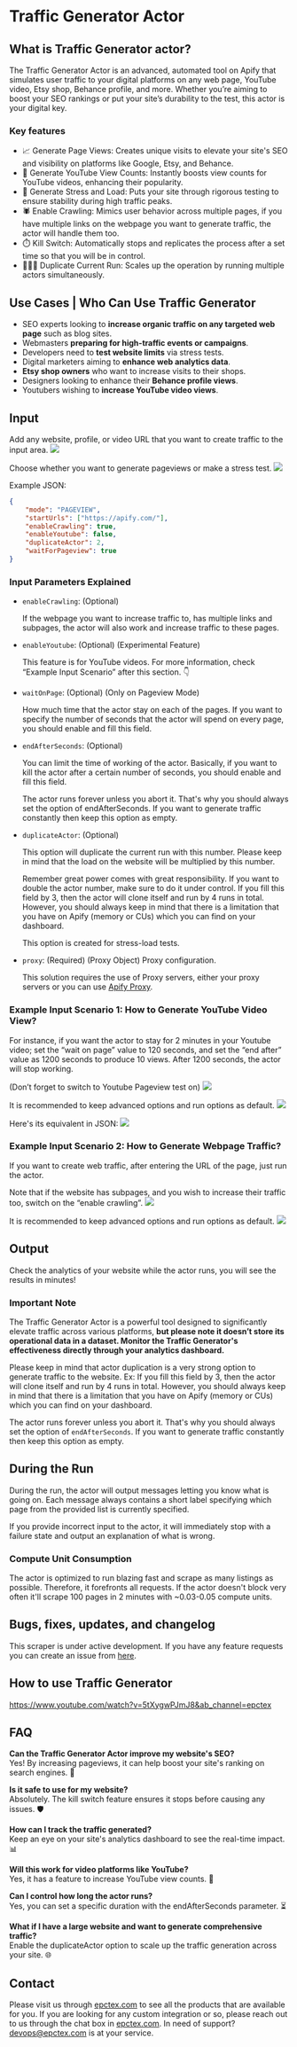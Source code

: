 # Traffic Generator Actor

## What is Traffic Generator actor?
The Traffic Generator Actor is an advanced, automated tool on Apify that simulates user traffic to your digital platforms on any web page, YouTube video, Etsy shop, Behance profile, and more. Whether you’re aiming to boost your SEO rankings or put your site’s durability to the test, this actor is your digital key.


### Key features
- 📈 Generate Page Views: Creates unique visits to elevate your site's SEO and visibility on platforms like Google, Etsy, and Behance.
- 🎥 Generate YouTube View Counts: Instantly boosts view counts for YouTube videos, enhancing their popularity.
- 💪 Generate Stress and Load: Puts your site through rigorous testing to ensure stability during high traffic peaks.
- 🕷️ Enable Crawling: Mimics user behavior across multiple pages, if you have multiple links on the webpage you want to generate traffic, the actor will handle them too.
- ⏱️ Kill Switch: Automatically stops and replicates the process after a set time so that you will be in control.
- 🧑‍🤝‍🧑 Duplicate Current Run: Scales up the operation by running multiple actors simultaneously.


## Use Cases | Who Can Use Traffic Generator
- SEO experts looking to **increase organic traffic on any targeted web page** such as blog sites.
- Webmasters **preparing for high-traffic events or campaigns**.
- Developers need to **test website limits** via stress tests.
- Digital marketers aiming to **enhance web analytics data**.
- **Etsy shop owners** who want to increase visits to their shops.
- Designers looking to enhance their **Behance profile views**.
- Youtubers wishing to **increase YouTube video views**.


## Input
Add any website, profile, or video URL that you want to create traffic to the input area.
![](https://cdn.epctex.com/actors/traffic-generator/1.png)

Choose whether you want to generate pageviews or make a stress test.
![](https://cdn.epctex.com/actors/traffic-generator/2.png)

Example JSON:
```json
{
    "mode": "PAGEVIEW",
    "startUrls": ["https://apify.com/"],
    "enableCrawling": true,
    "enableYoutube": false,
    "duplicateActor": 2,
    "waitForPageview": true
}
```


### Input Parameters Explained
- `enableCrawling`: (Optional)

	If the webpage you want to increase traffic to, has multiple links and subpages, the actor will also work and increase traffic to these pages.
- `enableYoutube`: (Optional) (Experimental Feature)

    This feature is for YouTube videos. For more information, check “Example Input Scenario” after this section. 👇
- `waitOnPage`: (Optional) (Only on Pageview Mode)

	How much time that the actor stay on each of the pages. If you want to specify the number of seconds that the actor will spend on every page, you should enable and fill this field.
- `endAfterSeconds`: (Optional)

    You can limit the time of working of the actor. Basically, if you want to kill the actor after a certain number of seconds, you should enable and fill this field.

    The actor runs forever unless you abort it. That's why you should always set the option of endAfterSeconds. If you want to generate traffic constantly then keep this option as empty.
- `duplicateActor`: (Optional)

	This option will duplicate the current run with this number. Please keep in mind that the load on the website will be multiplied by this number.

    Remember great power comes with great responsibility. If you want to double the actor number, make sure to do it under control. If you fill this field by 3, then the actor will clone itself and run by 4 runs in total. However, you should always keep in mind that there is a limitation that you have on Apify (memory or CUs) which you can find on your dashboard.

    This option is created for stress-load tests.
- `proxy`: (Required) (Proxy Object) Proxy configuration.

    This solution requires the use of Proxy servers, either your proxy servers or you can use [Apify Proxy](https://www.apify.com/docs/proxy).


### Example Input Scenario 1: How to Generate YouTube Video View?
For instance, if you want the actor to stay for 2 minutes in your Youtube video; set the “wait on page” value to 120 seconds, and set the “end after” value as 1200 seconds to produce 10 views. After 1200 seconds, the actor will stop working.

(Don’t forget to switch to Youtube Pageview test on)
![](https://cdn.epctex.com/actors/traffic-generator/3.png)

It is recommended to keep advanced options and run options as default.
![](https://cdn.epctex.com/actors/traffic-generator/4.png)

Here's its equivalent in JSON:
![](https://cdn.epctex.com/actors/traffic-generator/5.png)


### Example Input Scenario 2: How to Generate Webpage Traffic?
If you want to create web traffic, after entering the URL of the page, just run the actor.

Note that if the website has subpages, and you wish to increase their traffic too, switch on the “enable crawling”.
![](https://cdn.epctex.com/actors/traffic-generator/6.png)

It is recommended to keep advanced options and run options as default.
![](https://cdn.epctex.com/actors/traffic-generator/7.png)


## Output
Check the analytics of your website while the actor runs, you will see the results in minutes!


### Important Note
The Traffic Generator Actor is a powerful tool designed to significantly elevate traffic across various platforms, **but please note it doesn’t store its operational data in a dataset. Monitor the Traffic Generator's effectiveness directly through your analytics dashboard.**

Please keep in mind that actor duplication is a very strong option to generate traffic to the website. Ex: If you fill this field by 3, then the actor will clone itself and run by 4 runs in total. However, you should always keep in mind that there is a limitation that you have on Apify (memory or CUs) which you can find on your dashboard.

The actor runs forever unless you abort it. That's why you should always set the option of `endAfterSeconds`. If you want to generate traffic constantly then keep this option as empty.


## During the Run
During the run, the actor will output messages letting you know what is going on. Each message always contains a short label specifying which page from the provided list is currently specified.

If you provide incorrect input to the actor, it will immediately stop with a failure state and output an explanation of what is wrong.


### Compute Unit Consumption
The actor is optimized to run blazing fast and scrape as many listings as possible. Therefore, it forefronts all requests. If the actor doesn't block very often it'll scrape 100 pages in 2 minutes with ~0.03-0.05 compute units.


## Bugs, fixes, updates, and changelog
This scraper is under active development. If you have any feature requests you can create an issue from [here](https://github.com/epctex/traffic-generator/issues).

## How to use Traffic Generator
https://www.youtube.com/watch?v=5tXygwPJmJ8&ab_channel=epctex

## FAQ
**Can the Traffic Generator Actor improve my website's SEO?**<br/>
Yes! By increasing pageviews, it can help boost your site's ranking on search engines. 🚀

**Is it safe to use for my website?**<br/>
Absolutely. The kill switch feature ensures it stops before causing any issues. 🛡️

**How can I track the traffic generated?**<br/>
Keep an eye on your site's analytics dashboard to see the real-time impact. 📊

**Will this work for video platforms like YouTube?**<br/>
Yes, it has a feature to increase YouTube view counts. 🎥

**Can I control how long the actor runs?**<br/>
Yes, you can set a specific duration with the endAfterSeconds parameter. ⏳

**What if I have a large website and want to generate comprehensive traffic?**<br/>
Enable the duplicateActor option to scale up the traffic generation across your site. 🌐


## Contact
Please visit us through [epctex.com](https://epctex.com) to see all the products that are available for you. If you are looking for any custom integration or so, please reach out to us through the chat box in [epctex.com](https://epctex.com). In need of support? [devops@epctex.com](mailto:devops@epctex.com) is at your service.
